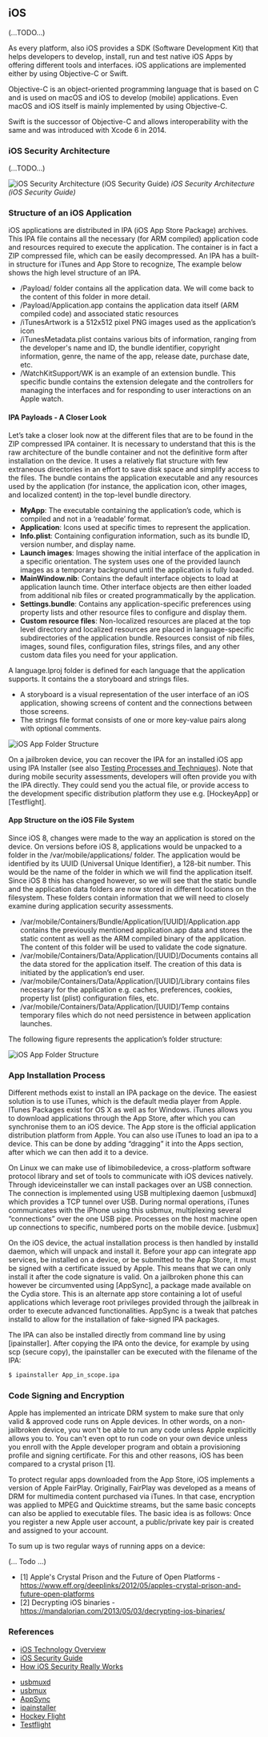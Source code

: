## iOS

(...TODO...)

As every platform, also iOS provides a SDK (Software Development Kit) that helps developers to develop, install, run and test native iOS Apps by offering different tools and interfaces. iOS applications are implemented either by using Objective-C or Swift.

Objective-C is an object-oriented programming language that is based on C and is used on macOS and iOS to develop (mobile) applications. Even macOS and iOS itself is mainly implemented by using Objective-C.

Swift is the successor of Objective-C and allows interoperability with the same and was introduced with Xcode 6 in 2014.

### iOS Security Architecture

(...TODO...)

![iOS Security Architecture (iOS Security Guide)](http://bb-conservation.de/sven/iOS_Security_Architecture.png)
*iOS Security Architecture (iOS Security Guide)*

### Structure of an iOS Application

iOS applications are distributed in IPA (iOS App Store Package) archives. This IPA file contains all the necessary (for ARM compiled) application code and resources required to execute the application. The container is in fact a ZIP compressed file, which can be easily decompressed.
An IPA has a built-in structure for iTunes and App Store to recognize, The example below shows the high level structure of an IPA.
* /Payload/ folder contains all the application data. We will come back to the content of this folder in more detail.
* /Payload/Application.app contains the application data itself (ARM compiled code) and associated static resources
* /iTunesArtwork is a 512x512 pixel PNG images used as the application’s icon
* /iTunesMetadata.plist contains various bits of information, ranging from the developer's name and ID, the bundle identifier, copyright information, genre, the name of the app, release date, purchase date, etc.
* /WatchKitSupport/WK is an example of an extension bundle. This specific bundle contains the extension delegate and the controllers for managing the interfaces and for responding to user interactions on an Apple watch.

#### IPA Payloads - A Closer Look

Let’s take a closer look now at the different files that are to be found in the ZIP compressed IPA container. It is necessary to understand that this is the raw architecture of the bundle container and not the definitive form after installation on the device. It uses a relatively flat structure with few extraneous directories in an effort to save disk space and simplify access to the files. The bundle contains the application executable and any resources used by the application (for instance, the application icon, other images, and localized content) in the top-level bundle directory.

* **MyApp**: The executable containing the application’s code, which is compiled and not in a ‘readable’ format.
* **Application**: Icons used at specific times to represent the application.
* **Info.plist**: Containing configuration information, such as its bundle ID, version number, and display name.
* **Launch images**: Images showing the initial interface of the application in a specific orientation. The system uses one of the provided launch images as a temporary background until the application is fully loaded.
* **MainWindow.nib**: Contains the default interface objects to load at application launch time. Other interface objects are then either loaded from additional nib files or created programmatically by the application.
* **Settings.bundle**: Contains any application-specific preferences using property lists and other resource files to configure and display them.
* **Custom resource files**: Non-localized resources are placed at the top level directory and localized resources are placed in language-specific subdirectories of the application bundle. Resources consist of nib files, images, sound files, configuration files, strings files, and any other custom data files you need for your application.

A language.lproj folder is defined for each language that the application supports. It contains the a storyboard and strings files.
* A storyboard is a visual representation of the user interface of an iOS application, showing screens of content and the connections between those screens.
* The strings file format consists of one or more key-value pairs along with optional comments.

![iOS App Folder Structure](http://bb-conservation.de/sven/iOS_project_folder.png)

On a jailbroken device, you can recover the IPA for an installed iOS app using IPA Installer (see also [Testing Processes and Techniques](Document/0x05b-Testing-Process-and-Techniques-iOS.md)). Note that during mobile security assessments, developers will often provide you with the IPA directly. They could send you the actual file, or provide access to the development specific distribution platform they use e.g. [HockeyApp] or [Testflight].

#### App Structure on the iOS File System

Since iOS 8, changes were made to the way an application is stored on the device. On versions before iOS 8, applications would be unpacked to a folder in the /var/mobile/applications/ folder. The application would be identified by its UUID (Universal Unique Identifier), a 128-bit number. This would be the name of the folder in which we will find the application itself. Since iOS 8 this has changed however, so we will see that the static bundle and the application data folders are now stored in different locations on the filesystem. These folders contain information that we will need to closely examine during application security assessments.

* /var/mobile/Containers/Bundle/Application/[UUID]/Application.app contains the previously mentioned application.app data and stores the static content as well as the ARM compiled binary of the application. The content of this folder will be used to validate the code signature.
* /var/mobile/Containers/Data/Application/[UUID]/Documents contains all the data stored for the application itself. The creation of this data is initiated by the application’s end user.
* /var/mobile/Containers/Data/Application/[UUID]/Library contains files necessary for the application e.g. caches, preferences, cookies, property list (plist) configuration files, etc.
* /var/mobile/Containers/Data/Application/[UUID]/Temp contains temporary files which do not need persistence in between application launches.

The following figure represents the application’s folder structure:

![iOS App Folder Structure](http://bb-conservation.de/sven/iOS.png)

### App Installation Process

Different methods exist to install an IPA package on the device. The easiest solution is to use iTunes, which is the default media player from Apple. ITunes Packages exist for OS X as well as for Windows. iTunes allows you to download applications through the App Store, after which you can synchronise them to an iOS device. The App store is the official application distribution platform from Apple. You can also use iTunes to load an ipa to a device. This can be done by adding “dragging” it into the Apps section, after which we can then add it to a device.

On Linux we can make use of libimobiledevice, a cross-platform software protocol library and set of tools to communicate with iOS devices natively. Through ideviceinstaller we can install packages over an USB connection. The connection is implemented using USB multiplexing daemon [usbmuxd] which provides a TCP tunnel over USB. During normal operations, iTunes communicates with the iPhone using this usbmux, multiplexing several “connections” over the one USB pipe. Processes on the host machine open up connections to specific, numbered ports on the mobile device. [usbmux]

On the iOS device, the actual installation process is then handled by installd daemon, which will unpack and install it. Before your app can integrate app services, be installed on a device, or be submitted to the App Store, it must be signed with a certificate issued by Apple. This means that we can only install it after the code signature is valid. On a jailbroken phone this can however be circumvented using [AppSync], a package made available on the Cydia store. This is an alternate app store containing a lot of useful applications which leverage root privileges provided through the jailbreak in order to execute advanced functionalities. AppSync is a tweak that patches installd to allow for the installation of fake-signed IPA packages.

The IPA can also be installed directly from command line by using [ipainstaller]. After copying the IPA onto the device, for example by using scp (secure copy), the ipainstaller can be executed with the filename of the IPA:

```bash
$ ipainstaller App_in_scope.ipa
```

### Code Signing and Encryption

Apple has implemented an intricate DRM system to make sure that only valid & approved code runs on Apple devices. In other words, on a non-jailbroken device, you won't be able to run any code unless Apple explicitly allows you to. You can't even opt to run code on your own device unless you enroll with the Apple developer program and obtain a provisioning profile and signing certificate. For this and other reasons, iOS has been compared to a crystal prison [1].

To protect regular apps downloaded from the App Store, iOS implements a version of Apple FairPlay. Originally, FairPlay was developed as a means of DRM for multimedia content purchased via iTunes. In that case, encryption was applied to MPEG and Quicktime streams, but the same basic concepts can also be applied to executable files. The basic idea is as follows: Once you register a new Apple user account, a public/private key pair is created and assigned to your account.

To sum up is two regular ways of running apps on a device:

(... Todo ...)

- [1] Apple's Crystal Prison and the Future of Open Platforms - https://www.eff.org/deeplinks/2012/05/apples-crystal-prison-and-future-open-platforms
- [2] Decrypting iOS binaries - https://mandalorian.com/2013/05/03/decrypting-ios-binaries/

### References

+ [iOS Technology Overview](https://developer.apple.com/library/content/documentation/Miscellaneous/Conceptual/iPhoneOSTechOverview/Introduction/Introduction.html#//apple_ref/doc/uid/TP40007898-CH1-SW1)
+ [iOS Security Guide](https://www.apple.com/business/docs/iOS_Security_Guide.pdf)
+ [How iOS Security Really Works](https://developer.apple.com/videos/play/wwdc2016/705/)
- [usbmuxd](http://www.libimobiledevice.org/)
- [usbmux](http://wikee.iphwn.org/usb:usbmux)
- [AppSync](https://cydia.angelxwind.net/?page/net.angelxwind.appsyncunified)
- [ipainstaller](https://github.com/autopear/ipainstaller)
- [Hockey Flight](https://hockeyapp.net/)
- [Testflight](https://developer.apple.com/testflight/)
